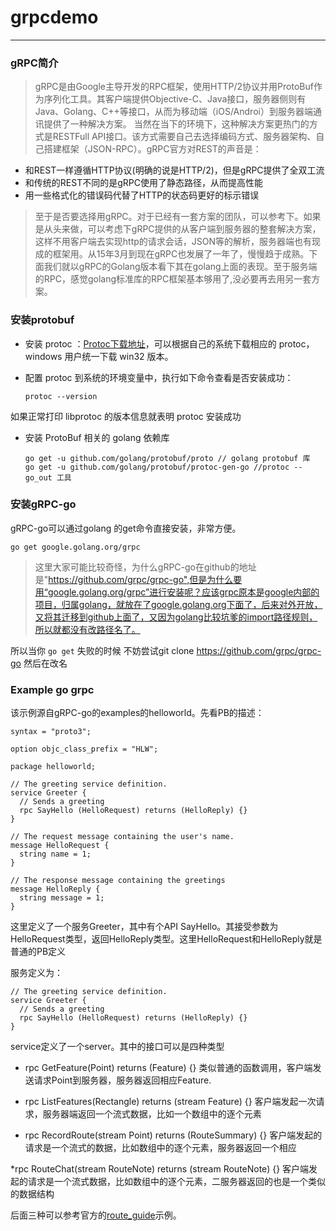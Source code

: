 # grpcdemo
------

### gRPC简介
> gRPC是由Google主导开发的RPC框架，使用HTTP/2协议并用ProtoBuf作为序列化工具。其客户端提供Objective-C、Java接口，服务器侧则有Java、Golang、C++等接口，从而为移动端（iOS/Androi）到服务器端通讯提供了一种解决方案。 当然在当下的环境下，这种解决方案更热门的方式是RESTFull API接口。该方式需要自己去选择编码方式、服务器架构、自己搭建框架（JSON-RPC）。gRPC官方对REST的声音是：

* 和REST一样遵循HTTP协议(明确的说是HTTP/2)，但是gRPC提供了全双工流
* 和传统的REST不同的是gRPC使用了静态路径，从而提高性能
* 用一些格式化的错误码代替了HTTP的状态码更好的标示错误
> 至于是否要选择用gRPC。对于已经有一套方案的团队，可以参考下。如果是从头来做，可以考虑下gRPC提供的从客户端到服务器的整套解决方案，这样不用客户端去实现http的请求会话，JSON等的解析，服务器端也有现成的框架用。从15年3月到现在gRPC也发展了一年了，慢慢趋于成熟。下面我们就以gRPC的Golang版本看下其在golang上面的表现。至于服务端的RPC，感觉golang标准库的RPC框架基本够用了,没必要再去用另一套方案。

### 安装protobuf

* 安装 protoc ：[Protoc下载地址](https://github.com/google/protobuf/releases)，可以根据自己的系统下载相应的 protoc，windows 用户统一下载 win32 版本。

* 配置 protoc 到系统的环境变量中，执行如下命令查看是否安装成功：
  ```
  protoc --version
  ```
如果正常打印 libprotoc 的版本信息就表明 protoc 安装成功

* 安装 ProtoBuf 相关的 golang 依赖库
  ```
  go get -u github.com/golang/protobuf/proto // golang protobuf 库
  go get -u github.com/golang/protobuf/protoc-gen-go //protoc --go_out 工具
  ```
### 安装gRPC-go
gRPC-go可以通过golang 的get命令直接安装，非常方便。
```
go get google.golang.org/grpc
```
> 这里大家可能比较奇怪，为什么gRPC-go在github的地址是"https://github.com/grpc/grpc-go",但是为什么要用“google.golang.org/grpc”进行安装呢？应该grpc原本是google内部的项目，归属golang，就放在了google.golang.org下面了，后来对外开放，又将其迁移到github上面了，又因为golang比较坑爹的import路径规则，所以就都没有改路径名了。

所以当你 `go get` 失败的时候 不妨尝试git clone https://github.com/grpc/grpc-go 然后在改名


### Example go grpc 

该示例源自gRPC-go的examples的helloworld。先看PB的描述：
```
syntax = "proto3";

option objc_class_prefix = "HLW";

package helloworld;

// The greeting service definition.
service Greeter {
  // Sends a greeting
  rpc SayHello (HelloRequest) returns (HelloReply) {}
}

// The request message containing the user's name.
message HelloRequest {
  string name = 1;
}

// The response message containing the greetings
message HelloReply {
  string message = 1;
}
```

这里定义了一个服务Greeter，其中有个API SayHello。其接受参数为HelloRequest类型，返回HelloReply类型。这里HelloRequest和HelloReply就是普通的PB定义

服务定义为：
```
// The greeting service definition.
service Greeter {
  // Sends a greeting
  rpc SayHello (HelloRequest) returns (HelloReply) {}
}
```

service定义了一个server。其中的接口可以是四种类型

* rpc GetFeature(Point) returns (Feature) {}
类似普通的函数调用，客户端发送请求Point到服务器，服务器返回相应Feature.

* rpc ListFeatures(Rectangle) returns (stream Feature) {}
客户端发起一次请求，服务器端返回一个流式数据，比如一个数组中的逐个元素

* rpc RecordRoute(stream Point) returns (RouteSummary) {}
客户端发起的请求是一个流式的数据，比如数组中的逐个元素，服务器返回一个相应

*rpc RouteChat(stream RouteNote) returns (stream RouteNote) {}
客户端发起的请求是一个流式数据，比如数组中的逐个元素，二服务器返回的也是一个类似的数据结构

后面三种可以参考官方的[route_guide](https://github.com/grpc/grpc-go/tree/master/examples/route_guide)示例。


